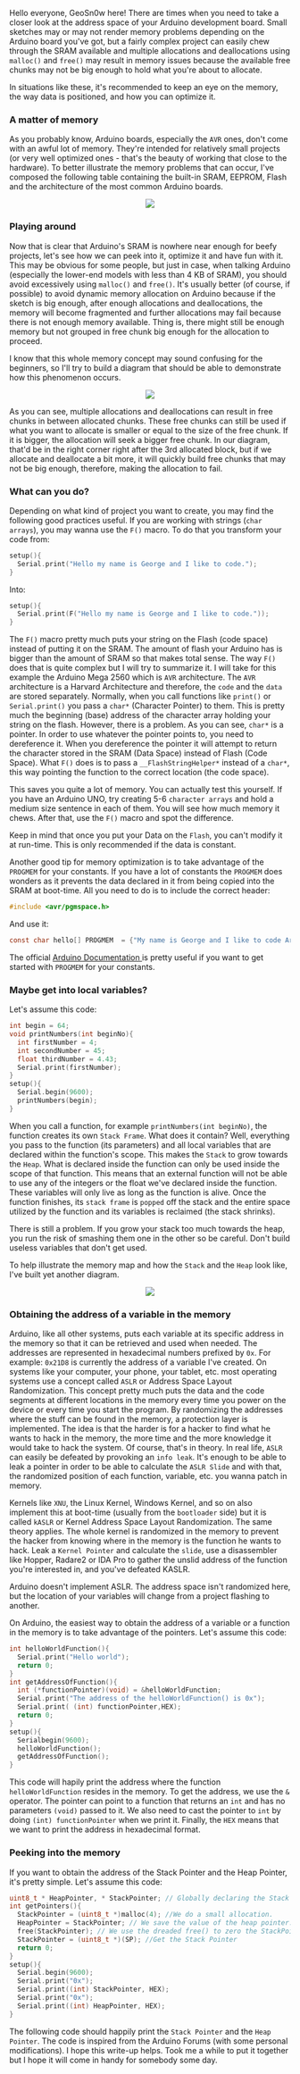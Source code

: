 Hello everyone, GeoSn0w here! There are times when you need to take a closer look at the address space of your Arduino development board. 
Small sketches may or may not render memory problems depending on the Arduino board you've got, but a fairly complex project can 
easily chew through the SRAM available and multiple allocations and deallocations using `malloc()` and `free()` may result in 
memory issues because the available free chunks may not be big enough to hold what you're about to allocate.

In situations like these, it's recommended to keep an eye on the memory, the way data is positioned, and how you can optimize it.

### A matter of memory

As you probably know, Arduino boards, especially the `AVR` ones, don't come with an awful lot of memory. They're intended for relatively small projects (or very well optimized ones - that's the beauty of working that close to the hardware). To better illustrate the memory problems that can occur, I've composed the following table containing the built-in SRAM, EEPROM, Flash and the architecture of
the most common Arduino boards.

<p align="center">
  <img src="https://raw.githubusercontent.com/GeoSn0w/geosn0w.github.io/master/images/arduino.png"/>
</p>

### Playing around
Now that is clear that Arduino's SRAM is nowhere near enough for beefy projects, let's see how we can peek into it, optimize it and have fun with it. This may be obvious for some people, but just in case, when talking Arduino (especially the lower-end models with less than 4 KB of SRAM), you should avoid excessively using `malloc()` and `free()`. It's usually better (of course, if possible) to avoid dynamic memory allocation on Arduino because if the sketch is big enough, after enough allocations and deallocations, the memory will become fragmented and further allocations may fail because there is not enough memory available. Thing is, there might still be enough memory but not grouped in free chunk big enough for the allocation to proceed.

I know that this whole memory concept may sound confusing for the beginners, so I'll try to build a diagram that should be able to demonstrate how this phenomenon occurs.

<p align="center">
  <img src="https://raw.githubusercontent.com/GeoSn0w/geosn0w.github.io/master/images/memory%20segmentation%20on%20arduino.png"/>
</p>
  
As you can see, multiple allocations and deallocations can result in free chunks in between allocated chunks. These free chunks can still be used if what you want to allocate is smaller or equal to the size of the free chunk. If it is bigger, the allocation will seek a bigger free chunk. In our diagram, that'd be in the right corner right after the 3rd allocated block, but if we allocate and deallocate a bit more, it will quickly build free chunks that may not be big enough, therefore, making the allocation to fail.

### What can you do?
Depending on what kind of project you want to create, you may find the following good practices useful.
If you are working with strings (`char arrays`), you may wanna use the `F()` macro. To do that you transform your code from:

```c
setup(){
  Serial.print("Hello my name is George and I like to code.");
}
```

Into:

```c
setup(){
  Serial.print(F("Hello my name is George and I like to code."));
}
```
The `F()` macro pretty much puts your string on the Flash (code space) instead of putting it on the SRAM. The amount of flash your Arduino has is bigger than the amount of SRAM so that makes total sense. The way `F()` does that is quite complex but I will try to summarize it. I will take for this example the Arduino Mega 2560 which is `AVR` architecture. The `AVR` architecture is a Harvard Architecture and therefore, the `code` and the `data` are stored separately. Normally, when you call functions like `print()` or `Serial.print()` you pass a `char*` (Character Pointer) to them. This is pretty much the beginning (base) address of the character array holding your string on the flash. However, there is a problem. As you can see, `char*` is a pointer. In order to use whatever the pointer points to, you need to dereference it. When you dereference the pointer it will attempt to return the character stored in the SRAM (Data Space) instead of Flash (Code Space). What `F()` does is to pass a `__FlashStringHelper*` instead of a `char*`, this way pointing the function to the correct location (the code space).

This saves you quite a lot of memory. You can actually test this yourself. If you have an Arduino UNO, try creating 5-6 `character arrays` and hold a medium size sentence in each of them. You will see how much memory it chews. After that, use the `F()` macro and spot the difference.

Keep in mind that once you put your Data on the `Flash`, you can't modify it at run-time. This is only recommended if the data is constant.

Another good tip for memory optimization is to take advantage of the `PROGMEM` for your constants. If you have a lot of constants the `PROGMEM` does wonders as it prevents the data declared in it from being copied into the SRAM at boot-time. 
All you need to do is to include the correct header:

```c
#include <avr/pgmspace.h>
```

And use it:
```c
const char hello[] PROGMEM  = {"My name is George and I like to code Arduinos"};
```

The official <a href = "https://www.arduino.cc/reference/en/language/variables/utilities/progmem/"> Arduino Documentation </a> is pretty useful if you want to get started with `PROGMEM` for your constants. 

### Maybe get into local variables?
Let's assume this code:

```c
int begin = 64;
void printNumbers(int beginNo){
  int firstNumber = 4;
  int secondNumber = 45;
  float thirdNumber = 4.43;
  Serial.print(firstNumber);
}
setup(){
  Serial.begin(9600);
  printNumbers(begin);
}
```
When you call a function, for example `printNumbers(int beginNo)`, the function creates its own `Stack Frame`. What does it contain? Well, everything you pass to the function (its parameters) and all local variables that are declared within the function's scope. This makes the `Stack` to grow towards the `Heap`. What is declared inside the function can only be used inside the scope of that function. This means that an external function will not be able to use any of the integers or the float we've declared inside the function. These variables will only live as long as the function is alive. Once the function finishes, its `stack frame` is `popped` off the stack and the entire space utilized by the function and its variables is reclaimed (the stack shrinks).

There is still a problem. If you grow your stack too much towards the heap, you run the risk of smashing them one in the other so be careful. Don't build useless variables that don't get used.

To help illustrate the memory map and how the `Stack` and the `Heap` look like, I've built yet another diagram.

<p align="center">
  <img src="https://raw.githubusercontent.com/GeoSn0w/geosn0w.github.io/master/images/memmap.png"/>
</p>

### Obtaining the address of a variable in the memory
Arduino, like all other systems, puts each variable at its specific address in the memory so that it can be retrieved and used when needed. The addresses are represented in hexadecimal numbers prefixed by `0x`. For example: `0x21D8` is currently the address of a variable I've created. On systems like your computer, your phone, your tablet, etc. most operating systems use a concept called `ASLR` or Address Space Layout Randomization. This concept pretty much puts the data and the code segments at different locations in the memory every time you power on the device or every time you start the program. By randomizing the addresses where the stuff can be found in the memory, a protection layer is implemented. The idea is that the harder is for a hacker to find what he wants to hack in the memory, the more time and the more knowledge it would take to hack the system. Of course, that's in theory. In real life, `ASLR` can easily be defeated by provoking an `info leak`. It's enough to be able to leak a pointer in order to be able to calculate the `ASLR Slide` and with that, the randomized position of each function, variable, etc. you wanna patch in memory. 

Kernels like `XNU`, the Linux Kernel, Windows Kernel, and so on also implement this at boot-time (usually from the `bootloader` side) but it is called `kASLR` or Kernel Address Space Layout Randomization. The same theory applies. The whole kernel is randomized in the memory to prevent the hacker from knowing where in the memory is the function he wants to hack. Leak a `Kernel Pointer` and calculate the `slide`, use a disassembler like Hopper, Radare2 or IDA Pro to gather the unslid address of the function you're interested in, and you've defeated KASLR.

Arduino doesn't implement ASLR. The address space isn't randomized here, but the location of your variables will change from a project flashing to another.

On Arduino, the easiest way to obtain the address of a variable or a function in the memory is to take advantage of the pointers. Let's assume this code:

```c
int helloWorldFunction(){
  Serial.print("Hello world");
  return 0;
}
int getAddressOfFunction(){
  int (*functionPointer)(void) = &helloWorldFunction;
  Serial.print("The address of the helloWorldFunction() is 0x");
  Serial.print( (int) functionPointer,HEX);
  return 0;
}
setup(){
  Serialbegin(9600);
  helloWorldFunction();
  getAddressOfFunction();
}
```
This code will hapily print the address where the function `helloWorldFunction` resides in the memory. To get the address, we use the `&` operator. The pointer can point to a function that returns an `int` and has no parameters `(void)` passed to it. We also need to cast the pointer to `int` by doing `(int) functionPointer` when we print it. Finally, the `HEX` means that we want to print the address in hexadecimal format.

### Peeking into the memory
If you want to obtain the address of the Stack Pointer and the Heap Pointer, it's pretty simple.
Let's assume this code:

```c
uint8_t * HeapPointer, * StackPointer; // Globally declaring the Stack and Heap pointers.
int getPointers(){
  StackPointer = (uint8_t *)malloc(4); //We do a small allocation.
  HeapPointer = StackPointer; // We save the value of the heap pointer.
  free(StackPointer); // We use the dreaded free() to zero the StackPointer.
  StackPointer = (uint8_t *)(SP); //Get the Stack Pointer
  return 0;
}
setup(){
  Serial.begin(9600);
  Serial.print("0x");
  Serial.print((int) StackPointer, HEX);
  Serial.print("0x");
  Serial.print((int) HeapPointer, HEX);
}
```

The following code should happily print the `Stack Pointer` and the `Heap Pointer`. The code is inspired from the Arduino Forums (with some personal modifications).
I hope this write-up helps. Took me a while to put it together but I hope it will come in handy for somebody some day.
